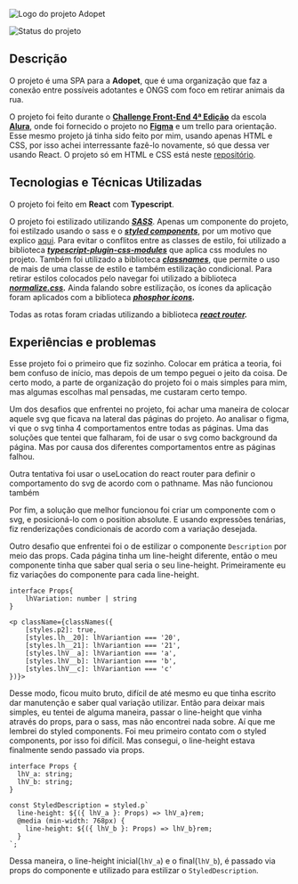 ![Logo do projeto Adopet](https://user-images.githubusercontent.com/90591284/200937295-d2def551-d4e9-46fc-a6f1-e137c1f157c0.png)

![Status do projeto](https://img.shields.io/badge/in_progress-orange?label=Status&style=for-the-badge&labelColor=3772FF&color=FC7071)

## **Descrição**

O projeto é uma SPA para a **Adopet**, que é uma organização que faz a conexão entre possíveis adotantes e ONGS com foco em retirar animais da rua.

O projeto foi feito durante o **[Challenge Front-End 4ª Edição](https://www.alura.com.br/challenges/front-end-4?host=https://cursos.alura.com.br)** da escola **[Alura](https://www.alura.com.br)**, onde foi fornecido o projeto no **[Figma](https://www.figma.com/file/PDQ9unA2aZgbDqYyk6RClZ/Challenge---Adopet?node-id=518%3A11)** e um trello para orientação. Esse mesmo projeto já tinha sido feito por mim, usando apenas HTML e CSS, por isso achei interressante fazê-lo novamente, só que dessa ver usando React. O projeto só em HTML e CSS está neste [repositório](https://github.com/Gutinnho/AdoPet).

## **Tecnologias e Técnicas Utilizadas**

O projeto foi feito em **React** com **Typescript**.

O projeto foi estilizado utilizando **_[SASS](https://github.com/sass/dart-sass)_**. Apenas um componente do projeto, foi estilzado usando o sass e o [**_styled components_**](https://github.com/styled-components/styled-components), por um motivo que explico [aqui](#experiências-e-problemas). Para evitar o conflitos entre as classes de estilo, foi utilizado a biblioteca **_[typescript-plugin-css-modules](https://github.com/mrmckeb/typescript-plugin-css-modules)_** que aplica css modules no projeto. Também foi utilizado a biblioteca **_[classnames](https://github.com/JedWatson/classnames)_**, que permite o uso de mais de uma classe de estilo e também estilização condicional. Para retirar estilos colocados pelo navegar foi utilizado a biblioteca **_[normalize.css](https://github.com/necolas/normalize.css)._** Ainda falando sobre estilização, os ícones da aplicação foram aplicados com a biblioteca **_[phosphor icons](https://github.com/phosphor-icons/phosphor-react)._**

Todas as rotas foram criadas utilizando a biblioteca **_[react router](https://github.com/remix-run/react-router)._**

## **Experiências e problemas**

Esse projeto foi o primeiro que fiz sozinho. Colocar em prática a teoria, foi bem confuso de início, mas depois de um tempo peguei o jeito da coisa. De certo modo, a parte de organização do projeto foi o mais simples para mim, mas algumas escolhas mal pensadas, me custaram certo tempo.

Um dos desafios que enfrentei no projeto, foi achar uma maneira de colocar aquele svg que ficava na lateral das páginas do projeto. Ao analisar o figma, vi que o svg tinha 4 comportamentos entre todas as páginas. Uma das soluções que tentei que falharam, foi de usar o svg como background da página. Mas por causa dos diferentes comportamentos entre as páginas falhou.

Outra tentativa foi usar o useLocation do react router para definir o comportamento do svg de acordo com o pathname. Mas não funcionou também

Por fim, a solução que melhor funcionou foi criar um componente com o svg, e posicioná-lo com o position absolute. E usando expressões tenárias, fiz renderizações condicionais de acordo com a variação desejada.

Outro desafio que enfrentei foi o de estilizar o componente `Description` por meio das props. Cada página tinha um line-height diferente, então o meu componente tinha que saber qual seria o seu line-height. Primeiramente eu fiz variações do componente para cada line-height.

```tsx
interface Props{
	lhVariation: number | string
}

<p className={classNames({
	[styles.p2]: true,
	[styles.lh__20]: lhVariantion === '20',
	[styles.lh__21]: lhVariantion === '21',
	[styles.lhV__a]: lhVariantion === 'a',
	[styles.lhV__b]: lhVariantion === 'b',
	[styles.lhV__c]: lhVariantion === 'c'
})}>
```

Desse modo, ficou muito bruto, difícil de até mesmo eu que tinha escrito dar manutenção e saber qual variação utilizar. Então para deixar mais simples, eu tentei de alguma maneira, passar o line-height que vinha através do props, para o sass, mas não encontrei nada sobre. Aí que me lembrei do styled components. Foi meu primeiro contato com o styled components, por isso foi difícil. Mas consegui, o line-height estava finalmente sendo passado via props.

```tsx
interface Props {
  lhV_a: string;
  lhV_b: string;
}

const StyledDescription = styled.p`
  line-height: ${({ lhV_a }: Props) => lhV_a}rem;
  @media (min-width: 768px) {
    line-height: ${({ lhV_b }: Props) => lhV_b}rem;
  }
`;
```

Dessa maneira, o line-height inicial(`lhV_a`) e o final(`lhV_b`), é passado via props do componente e utilizado para estilizar o `StyledDescription`.
